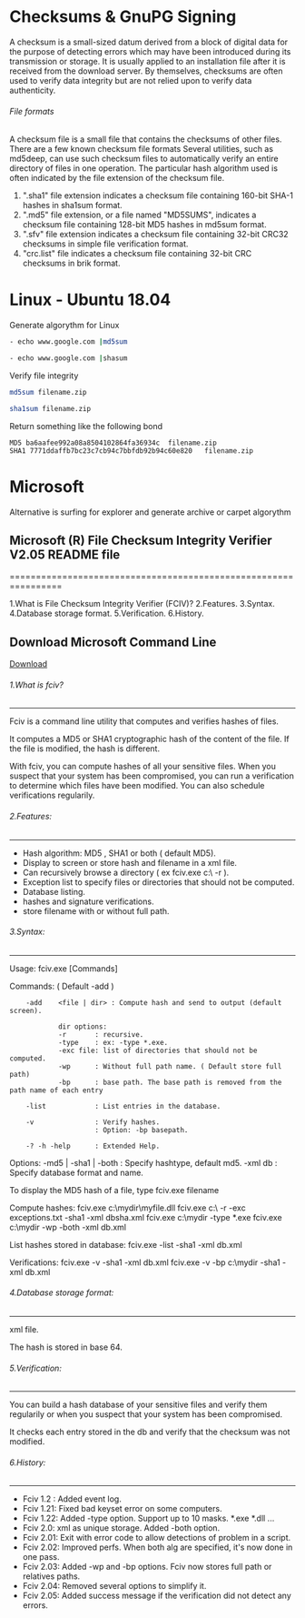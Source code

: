 # Checksums & GnuPG Signing

A checksum is a small-sized datum derived from a block of digital data for the purpose of detecting errors which may have been introduced during its transmission or storage. It is usually applied to an installation file after it is received from the download server. By themselves, checksums are often used to verify data integrity but are not relied upon to verify data authenticity.

###### File formats
A checksum file is a small file that contains the checksums of other files.
There are a few known checksum file formats
Several utilities, such as md5deep, can use such checksum files to automatically verify an entire directory of files in one operation.
The particular hash algorithm used is often indicated by the file extension of the checksum file.

1. ".sha1" file extension indicates a checksum file containing 160-bit SHA-1 hashes in sha1sum format.
2. ".md5" file extension, or a file named "MD5SUMS", indicates a checksum file containing 128-bit MD5 hashes in md5sum format.
3. ".sfv" file extension indicates a checksum file containing 32-bit CRC32 checksums in simple file verification format.
4. "crc.list" file indicates a checksum file containing 32-bit CRC checksums in brik format.

# Linux - Ubuntu 18.04

Generate algorythm for Linux
```sh
- echo www.google.com |md5sum

- echo www.google.com |shasum
```
Verify file integrity
```sh
md5sum filename.zip

sha1sum filename.zip
```

Return something like the following bond
```
MD5 ba6aafee992a08a8504102864fa36934c  filename.zip
SHA1 7771ddaffb7bc23c7cb94c7bbfdb92b94c60e820   filename.zip
```


# Microsoft

Alternative is surfing for explorer and generate archive or carpet algorythm

## Microsoft (R) File Checksum Integrity Verifier V2.05 README file
================================================================

1.What is File Checksum Integrity Verifier (FCIV)?
2.Features.
3.Syntax.
4.Database storage format.
5.Verification.
6.History.

## Download Microsoft Command Line
[Download](https://www.microsoft.com/en-us/download/details.aspx?id=11533)

###### 1.What is fciv?
---------------
Fciv is a command line utility that computes and verifies hashes of files.

It computes a MD5 or SHA1 cryptographic hash of the content of the file.
If the file is modified, the hash is different.

With fciv, you can compute hashes of all your sensitive files.
When you suspect that your system has been compromised, you can run a verification to determine which files have been modified.
You can also schedule verifications regularily.

###### 2.Features:
-----------
- Hash algorithm: MD5 , SHA1 or both ( default MD5).
- Display to screen or store hash and filename in a xml file.
- Can recursively browse a directory ( ex fciv.exe c:\ -r ).
- Exception list to specify files or directories that should not be computed.
- Database listing.
- hashes and signature verifications.
- store filename with or without full path.

###### 3.Syntax:
---------
Usage:  fciv.exe [Commands] <Options>

Commands: ( Default -add )

        -add    <file | dir> : Compute hash and send to output (default screen).

                dir options:
                -r       : recursive.
                -type    : ex: -type *.exe.
                -exc file: list of directories that should not be computed.
                -wp      : Without full path name. ( Default store full path)
                -bp      : base path. The base path is removed from the path name of each entry

        -list            : List entries in the database.

        -v               : Verify hashes.
                         : Option: -bp basepath.

        -? -h -help      : Extended Help.

Options:
        -md5 | -sha1 | -both    : Specify hashtype, default md5.
        -xml db                 : Specify database format and name.

To display the MD5 hash of a file, type fciv.exe filename

Compute hashes:
        fciv.exe c:\mydir\myfile.dll
        fciv.exe c:\ -r -exc exceptions.txt -sha1 -xml dbsha.xml
        fciv.exe c:\mydir -type *.exe
        fciv.exe c:\mydir -wp -both -xml db.xml

List hashes stored in database:
        fciv.exe -list -sha1 -xml db.xml

Verifications:
        fciv.exe -v -sha1 -xml db.xml
        fciv.exe -v -bp c:\mydir -sha1 -xml db.xml
        
###### 4.Database storage format:
--------------------------
xml file.

The hash is stored in base 64.
<?xml version="1.0" encoding="utf-8"?>
<FCIV>
	<FILE_ENTRY>
		<name> </name>
		<MD5> </MD5>
		<SHA1> </SHA1>
	</FILE_ENTRY>
</FCIV>	

###### 5.Verification:
---------------
You can build a hash database of your sensitive files and verify them regularily or when you suspect that your system
has been compromised.

It checks each entry stored in the db and verify that the checksum was not modified.

###### 6.History:
-----------
- Fciv 1.2 : Added event log.
- Fciv 1.21: Fixed bad keyset error on some computers.
- Fciv 1.22: Added -type option. Support up to 10 masks. *.exe *.dll ...
- Fciv 2.0:  xml as unique storage. Added -both option.
- Fciv 2.01: Exit with error code to allow detections of problem in a script.
- Fciv 2.02: Improved perfs. When both alg are specified, it's now done in one pass.
- Fciv 2.03: Added -wp and -bp options. Fciv now stores full path or relatives paths.
- Fciv 2.04: Removed several options to simplify it.
- Fciv 2.05: Added success message if the verification did not detect any errors.
